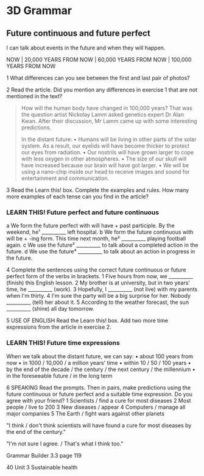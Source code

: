 # 3D Grammar

## Future continuous and future perfect
I can talk about events in the future and when they will happen.

NOW | 20,000 YEARS FROM NOW | 60,000 YEARS FROM NOW | 100,000 YEARS FROM NOW

1 What differences can you see between the first and last pair of photos?

2 Read the article. Did you mention any differences in exercise 1 that are not mentioned in the text?

> How will the human body have changed in 100,000 years? That was the question artist Nickolay Lamm asked genetics expert Dr Alan Kwan. After their discussion, Mr Lamm came up with some interesting predictions.
> 
> In the distant future:
> • Humans will be living in other parts of the solar system. As a result, our eyelids will have become thicker to protect our eyes from radiation.
> • Our nostrils will have grown larger to cope with less oxygen in other atmospheres.
> • The size of our skull will have increased because our brain will have got larger.
> • We will be using a nano-chip inside our head to receive images and sound for entertainment and communication.

3 Read the Learn this! box. Complete the examples and rules. How many more examples of each tense can you find in the article?

### LEARN THIS! Future perfect and future continuous
a We form the future perfect with will have + past participle.
   By the weekend, he¹ __________ left hospital.
b We form the future continuous with will be + -ing form.
   This time next month, he² __________ playing football again.
c We use the future³ __________ to talk about a completed action in the future.
d We use the future⁴ __________ to talk about an action in progress in the future.

4 Complete the sentences using the correct future continuous or future perfect form of the verbs in brackets.
1 Five hours from now, we __________ (finish) this English lesson.
2 My brother is at university, but in two years' time, he __________ (work).
3 Hopefully, I __________ (not live) with my parents when I'm thirty.
4 I'm sure the party will be a big surprise for her. Nobody __________ (tell) her about it.
5 According to the weather forecast, the sun __________ (shine) all day tomorrow.

5 USE OF ENGLISH Read the Learn this! box. Add two more time expressions from the article in exercise 2.

### LEARN THIS! Future time expressions
When we talk about the distant future, we can say:
• about 100 years from now
• in 1000 / 10,000 / a million years' time
• within 10 / 50 / 100 years
• by the end of the decade / the century / the next century / the millennium
• in the foreseeable future / in the long term

6 SPEAKING Read the prompts. Then in pairs, make predictions using the future continuous or future perfect and a suitable time expression. Do you agree with your friend?
1 Scientists / find a cure for most diseases
2 Most people / live to 200
3 New diseases / appear
4 Computers / manage all major companies
5 The Earth / fight wars against other planets

"I think / don't think scientists will have found a cure for most diseases by the end of the century."

"I'm not sure I agree. / That's what I think too."

Grammar Builder 3.3 page 119

40 Unit 3 Sustainable health